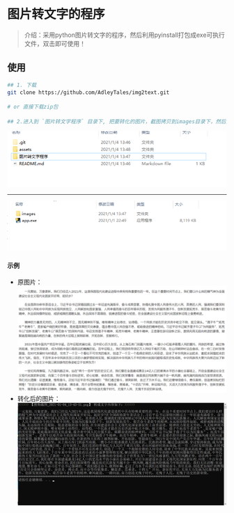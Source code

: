 # 图片转文字的程序
> 介绍：采用python图片转文字的程序，然后利用pyinstall打包成exe可执行文件，双击即可使用！



## 使用

```sh
## 1. 下载
git clone https://github.com/AdleyTales/img2text.git

# or 直接下载zip包

## 2.进入到 `图片转文字程序` 目录下, 把要转化的图片，截图拷贝到images目录下，然后直接双击`app.exe`即可！

```

![](assets/2.png)

---

![](./assets/3.png)

#### 示例

- 原图片：
![](./图片转文字程序/images/搜狗截图_2021-01-04_13-43-51.png)
- 转化后的图片：
![](./assets/1.png)



